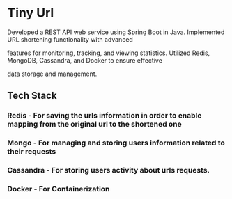 # Tiny Url

Developed a REST API web service using Spring Boot in Java. Implemented URL shortening functionality with advanced  

features for monitoring, tracking, and viewing statistics. Utilized Redis, MongoDB, Cassandra, and Docker to ensure effective  

data storage and management.


## Tech Stack
### Redis - For saving the urls information in order to enable mapping from the original url to the shortened one
### Mongo - For managing and storing users information related to their requests 
### Cassandra - For storing users activity about urls requests.
### Docker - For Containerization
